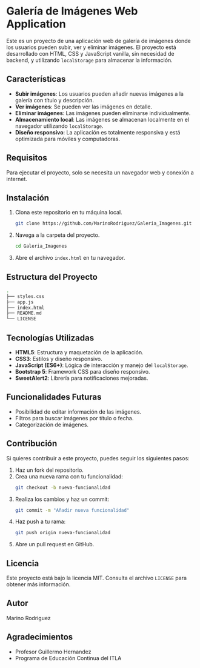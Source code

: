 # Galería de Imágenes Web Application

Este es un proyecto de una aplicación web de galería de imágenes donde los usuarios pueden subir, ver y eliminar imágenes. El proyecto está desarrollado con HTML, CSS y JavaScript vanilla, sin necesidad de backend, y utilizando `localStorage` para almacenar la información.

## Características

- **Subir imágenes**: Los usuarios pueden añadir nuevas imágenes a la galería con título y descripción.
- **Ver imágenes**: Se pueden ver las imágenes en detalle.
- **Eliminar imágenes**: Las imágenes pueden eliminarse individualmente.
- **Almacenamiento local**: Las imágenes se almacenan localmente en el navegador utilizando `localStorage`.
- **Diseño responsivo**: La aplicación es totalmente responsiva y está optimizada para móviles y computadoras.

## Requisitos

Para ejecutar el proyecto, solo se necesita un navegador web y conexión a internet.

## Instalación

1. Clona este repositorio en tu máquina local.
   ```bash
   git clone https://github.com/MarinoRodriguez/Galeria_Imagenes.git
   ```
2. Navega a la carpeta del proyecto.
   ```bash
   cd Galeria_Imagenes
   ```
3. Abre el archivo `index.html` en tu navegador.

## Estructura del Proyecto


```bash
.
├── styles.css
├── app.js
├── index.html
├── README.md
└── LICENSE


```
## Tecnologías Utilizadas

- **HTML5**: Estructura y maquetación de la aplicación.
- **CSS3**: Estilos y diseño responsivo.
- **JavaScript (ES6+)**: Lógica de interacción y manejo del `localStorage`.
- **Bootstrap 5**: Framework CSS para diseño responsivo.
- **SweetAlert2**: Librería para notificaciones mejoradas.

## Funcionalidades Futuras

- Posibilidad de editar información de las imágenes.
- Filtros para buscar imágenes por título o fecha.
- Categorización de imágenes.

## Contribución

Si quieres contribuir a este proyecto, puedes seguir los siguientes pasos:

1. Haz un fork del repositorio.
2. Crea una nueva rama con tu funcionalidad:
   ```bash
   git checkout -b nueva-funcionalidad
   ```
3. Realiza los cambios y haz un commit:
   ```bash
   git commit -m "Añadir nueva funcionalidad"
   ```
4. Haz push a tu rama:
   ```bash
   git push origin nueva-funcionalidad
   ```
5. Abre un pull request en GitHub.

## Licencia

Este proyecto está bajo la licencia MIT. Consulta el archivo `LICENSE` para obtener más información.

## Autor

Marino Rodriguez

## Agradecimientos

- Profesor Guillermo Hernandez
- Programa de Educación Continua del ITLA